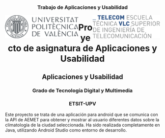 
<h3 align="center">Trabajo de Aplicaciones y Usabilidad</h3>

<img src="./doc/figuras/UPVcolor300.png" align="left" height="75">

<img src="./doc/figuras/Teleco.png"       align="right" height="75">




<h1 align="center">Proyecto de asignatura de  Aplicaciones y Usabilidad</h1>



<h2 align="center">Aplicaciones y Usabilidad</h2>
<h3 align="center">Grado de Tecnología Digital y Multimedia</h3>
<h3 align="center">ETSIT-UPV</h3>


Este proyecto se trata de una aplicación para android que se comunica con la API de AEMET para obtener y mostrar al usuario diferentes datos sobre la climatología de la ciudad seleccionada.
Ha sido realizada completamente en Java, utilizando Android Studio como entorno de desarrollo.
